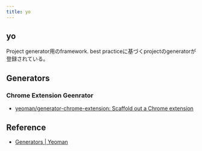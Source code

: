 ```yaml
---
title: yo
---
```


## yo
Project generator用のframework.
best practiceに基づくprojectのgeneratorが登録されている。


## Generators

### Chrome Extension Geenrator
* [yeoman/generator-chrome-extension: Scaffold out a Chrome extension](https://github.com/yeoman/generator-chrome-extension#readme)



## Reference
* [Generators | Yeoman](http://yeoman.io/generators/)
